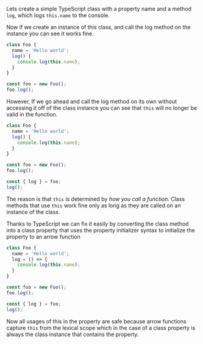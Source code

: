 Lets create a simple TypeScript class with a property name and a method `log`, which logs `this.name` to the console.

Now if we create an instance of this class, and call the log method on the instance you can see it works fine.

```ts
class Foo {
  name = 'Hello world';
  log() {
    console.log(this.name);    
  }
}

const foo = new Foo();
foo.log();
```

However, If we go ahead and call the log method on its own without accessing it off of the class instance you can see that `this` will no longer be valid in the function.

```ts
class Foo {
  name = 'Hello world';
  log() {
    console.log(this.name);    
  }
}

const foo = new Foo();
foo.log();

const { log } = foo;
log();
```

The reason is that `this` is determined by *how you call a function*. Class methods that use `this` work fine only as long as they are called on an instance of the class.

Thanks to TypeScript we can fix it easily by converting the class method into a class property that uses the property initializer syntax to initialize the property to an arrow function

```ts
class Foo {
  name = 'Hello world';
  log = () => {
    console.log(this.name);    
  }
}

const foo = new Foo();
foo.log();

const { log } = foo;
log();
```

Now all usages of this in the property are safe because arrow functions capture `this` from the lexical scope which in the case of a class property is always the class instance that contains the property.

